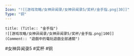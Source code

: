 ```yaml
---
Icon: "![[游戏攻略/女神异闻录/女神异闻录5/奖杯/金手指.png|30]]"
Type: "铜"
---
```

```ad-common-bronze-trophy
title: (Title:: "金手指")
![[游戏攻略/女神异闻录/女神异闻录5/奖杯/金手指.png|100]]
(Comment:: "遊戲中的電玩遊戲全部通關")
```

#女神异闻录5 #奖杯 #铜
